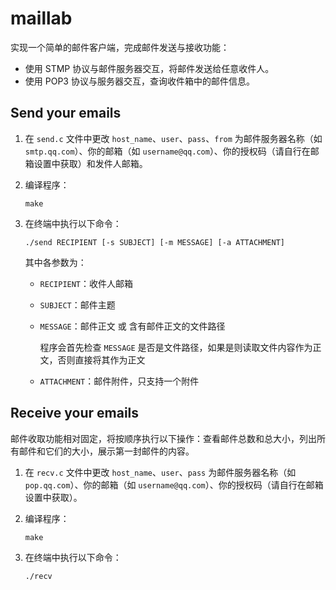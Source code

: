 # maillab

实现一个简单的邮件客户端，完成邮件发送与接收功能：

- 使用 STMP 协议与邮件服务器交互，将邮件发送给任意收件人。
- 使用 POP3 协议与服务器交互，查询收件箱中的邮件信息。

## Send your emails

1. 在 `send.c` 文件中更改 `host_name`、`user`、`pass`、`from` 为邮件服务器名称（如 `smtp.qq.com`）、你的邮箱（如 `username@qq.com`）、你的授权码（请自行在邮箱设置中获取）和发件人邮箱。

2. 编译程序：

   ```shell
   make
   ```

3. 在终端中执行以下命令：

   ```shell
   ./send RECIPIENT [-s SUBJECT] [-m MESSAGE] [-a ATTACHMENT]
   ```

   其中各参数为：

   - `RECIPIENT`：收件人邮箱

   - `SUBJECT`：邮件主题

   - `MESSAGE`：邮件正文 或 含有邮件正文的文件路径

     程序会首先检查 `MESSAGE` 是否是文件路径，如果是则读取文件内容作为正文，否则直接将其作为正文

   - `ATTACHMENT`：邮件附件，只支持一个附件

## Receive your emails

邮件收取功能相对固定，将按顺序执行以下操作：查看邮件总数和总大小，列出所有邮件和它们的大小，展示第一封邮件的内容。

1. 在 `recv.c` 文件中更改 `host_name`、`user`、`pass` 为邮件服务器名称（如 `pop.qq.com`）、你的邮箱（如 `username@qq.com`）、你的授权码（请自行在邮箱设置中获取）。

2. 编译程序：

   ```shell
   make
   ```

3. 在终端中执行以下命令：

   ```shell
   ./recv
   ```
